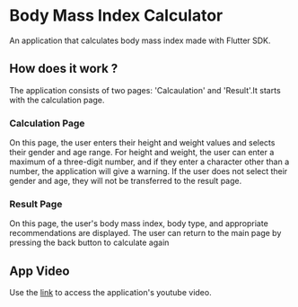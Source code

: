 # Body Mass Index Calculator
  An application that calculates body mass index made with Flutter SDK.

## How does it work ? 
  The application consists of two pages: 'Calcaulation' and 'Result'.It starts with the calculation page.
### Calculation Page
  On this page, the user enters their height and weight values and selects their gender and age range. 
  For height and weight, the user can enter a maximum of a three-digit number, and if they enter a character other than a number, the application will give a warning.
  If the user does not select their gender and age, they will not be transferred to the result page.
### Result Page
  On this page, the user's body mass index, body type, and appropriate recommendations are displayed. The user can return to the main page by pressing the back button to calculate again

## App Video 
  Use the [link](https://youtu.be/OWR0P8fe2T0) to access the application's youtube video.
